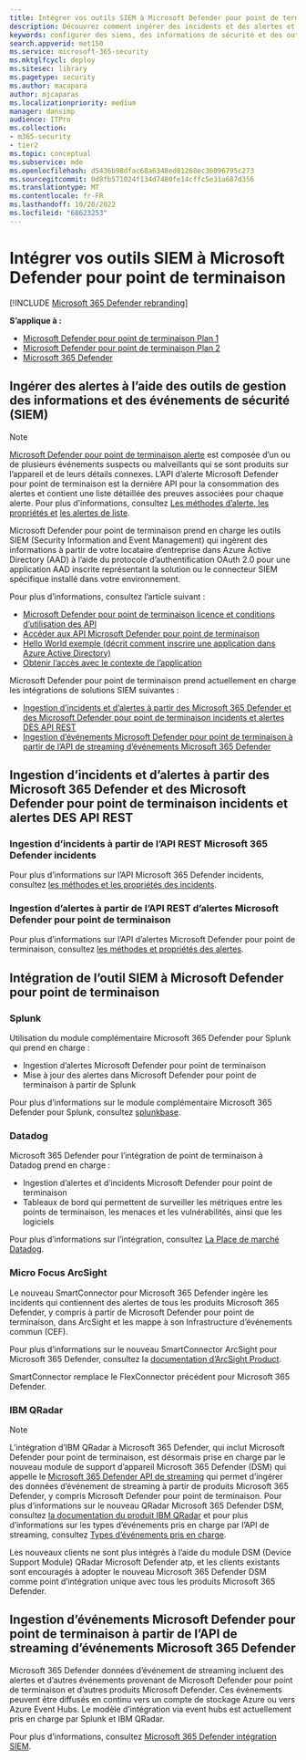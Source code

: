 ```yaml
---
title: Intégrer vos outils SIEM à Microsoft Defender pour point de terminaison
description: Découvrez comment ingérer des incidents et des alertes et intégrer des outils SIEM.
keywords: configurer des siems, des informations de sécurité et des outils de gestion des événements, splunk, arcsight, indicateurs personnalisés, api rest, définitions d’alertes, indicateurs de compromission
search.appverid: met150
ms.service: microsoft-365-security
ms.mktglfcycl: deploy
ms.sitesec: library
ms.pagetype: security
ms.author: macapara
author: mjcaparas
ms.localizationpriority: medium
manager: dansimp
audience: ITPro
ms.collection:
- m365-security
- tier2
ms.topic: conceptual
ms.subservice: mde
ms.openlocfilehash: d5436b98dfac68a6348ed81268ec36096795c273
ms.sourcegitcommit: 0d8fb571024f134d7480fe14cffc5e31a687d356
ms.translationtype: MT
ms.contentlocale: fr-FR
ms.lasthandoff: 10/20/2022
ms.locfileid: "68623253"
---
```

# <a name="integrate-your-siem-tools-with-microsoft-defender-for-endpoint"></a>Intégrer vos outils SIEM à Microsoft Defender pour point de terminaison

[!INCLUDE [Microsoft 365 Defender rebranding](../../includes/microsoft-defender.md)]

**S’applique à :**
- [Microsoft Defender pour point de terminaison Plan 1](https://go.microsoft.com/fwlink/p/?linkid=2154037)
- [Microsoft Defender pour point de terminaison Plan 2](https://go.microsoft.com/fwlink/p/?linkid=2154037)
- [Microsoft 365 Defender](https://go.microsoft.com/fwlink/?linkid=2118804)


## <a name="ingest-alerts-using-security-information-and-events-management-siem-tools"></a>Ingérer des alertes à l’aide des outils de gestion des informations et des événements de sécurité (SIEM)

> [!NOTE]
>
> [Microsoft Defender pour point de terminaison alerte](alerts.md) est composée d’un ou de plusieurs événements suspects ou malveillants qui se sont produits sur l’appareil et de leurs détails connexes. L’API d’alerte Microsoft Defender pour point de terminaison est la dernière API pour la consommation des alertes et contient une liste détaillée des preuves associées pour chaque alerte. Pour plus d’informations, consultez [Les méthodes d’alerte, les propriétés et](alerts.md) [les alertes de liste](get-alerts.md).

Microsoft Defender pour point de terminaison prend en charge les outils SIEM (Security Information and Event Management) qui ingèrent des informations à partir de votre locataire d’entreprise dans Azure Active Directory (AAD) à l’aide du protocole d’authentification OAuth 2.0 pour une application AAD inscrite représentant la solution ou le connecteur SIEM spécifique installé dans votre environnement.

Pour plus d’informations, consultez l’article suivant :

- [Microsoft Defender pour point de terminaison licence et conditions d’utilisation des API](api-terms-of-use.md) 
- [Accéder aux API Microsoft Defender pour point de terminaison](apis-intro.md)
- [Hello World exemple (décrit comment inscrire une application dans Azure Active Directory)](api-hello-world.md)
- [Obtenir l’accès avec le contexte de l’application](exposed-apis-create-app-webapp.md)


Microsoft Defender pour point de terminaison prend actuellement en charge les intégrations de solutions SIEM suivantes : 

- [Ingestion d’incidents et d’alertes à partir des Microsoft 365 Defender et des Microsoft Defender pour point de terminaison incidents et alertes DES API REST](#ingesting-incidents-and-alerts-from-the-microsoft-365-defender-and-microsoft-defender-for-endpoint-incidents-and-alerts-rest-apis)
- [Ingestion d’événements Microsoft Defender pour point de terminaison à partir de l’API de streaming d’événements Microsoft 365 Defender](#ingesting-microsoft-defender-for-endpoint-events-from-the-microsoft-365-defender-event-streaming-api)

## <a name="ingesting-incidents-and-alerts-from-the-microsoft-365-defender-and-microsoft-defender-for-endpoint-incidents-and-alerts-rest-apis"></a>Ingestion d’incidents et d’alertes à partir des Microsoft 365 Defender et des Microsoft Defender pour point de terminaison incidents et alertes DES API REST

### <a name="ingesting-incidents-from-the-microsoft-365-defender-incidents-rest-api"></a>Ingestion d’incidents à partir de l’API REST Microsoft 365 Defender incidents

Pour plus d’informations sur l’API Microsoft 365 Defender incidents, consultez [les méthodes et les propriétés des incidents](../defender/api-incident.md).

### <a name="ingesting-alerts-from-the-microsoft-defender-for-endpoint-alerts-rest-api"></a>Ingestion d’alertes à partir de l’API REST d’alertes Microsoft Defender pour point de terminaison

Pour plus d’informations sur l’API d’alertes Microsoft Defender pour point de terminaison, consultez [les méthodes et propriétés des alertes](alerts.md).

## <a name="siem-tool-integration-with-microsoft-defender-for-endpoint"></a>Intégration de l’outil SIEM à Microsoft Defender pour point de terminaison

### <a name="splunk"></a>Splunk

Utilisation du module complémentaire Microsoft 365 Defender pour Splunk qui prend en charge :

- Ingestion d’alertes Microsoft Defender pour point de terminaison
- Mise à jour des alertes dans Microsoft Defender pour point de terminaison à partir de Splunk

Pour plus d’informations sur le module complémentaire Microsoft 365 Defender pour Splunk, consultez [splunkbase](https://splunkbase.splunk.com/app/6207/).

### <a name="datadog"></a>Datadog

Microsoft 365 Defender pour l’intégration de point de terminaison à Datadog prend en charge :

- Ingestion d’alertes et d’incidents Microsoft Defender pour point de terminaison
- Tableaux de bord qui permettent de surveiller les métriques entre les points de terminaison, les menaces et les vulnérabilités, ainsi que les logiciels

Pour plus d’informations sur l’intégration, consultez [La Place de marché Datadog](https://app.datadoghq.com/marketplace/app/crest-data-systems-microsoft-defender/support).

### <a name="micro-focus-arcsight"></a>Micro Focus ArcSight

Le nouveau SmartConnector pour Microsoft 365 Defender ingère les incidents qui contiennent des alertes de tous les produits Microsoft 365 Defender, y compris à partir de Microsoft Defender pour point de terminaison, dans ArcSight et les mappe à son Infrastructure d’événements commun (CEF).

Pour plus d’informations sur le nouveau SmartConnector ArcSight pour Microsoft 365 Defender, consultez la [documentation d’ArcSight Product](https://www.microfocus.com/documentation/arcsight/arcsight-smartconnectors/microsoft-365-defender/index.html).

SmartConnector remplace le FlexConnector précédent pour Microsoft 365 Defender.

### <a name="ibm-qradar"></a>IBM QRadar

>[!NOTE]
>L’intégration d’IBM QRadar à Microsoft 365 Defender, qui inclut Microsoft Defender pour point de terminaison, est désormais prise en charge par le nouveau module de support d’appareil Microsoft 365 Defender (DSM) qui appelle le [ Microsoft 365 Defender API de streaming](../defender/streaming-api.md) qui permet d’ingérer des données d’événement de streaming à partir de produits Microsoft 365 Defender, y compris Microsoft Defender pour point de terminaison. Pour plus d’informations sur le nouveau QRadar Microsoft 365 Defender DSM, consultez [la documentation du produit IBM QRadar](https://www.ibm.com/docs/en/dsm?topic=microsoft-365-defender) et pour plus d’informations sur les types d’événements pris en charge par l’API de streaming, consultez [Types d’événements pris en charge](../defender/supported-event-types.md).

Les nouveaux clients ne sont plus intégrés à l’aide du module DSM (Device Support Module) QRadar Microsoft Defender atp, et les clients existants sont encouragés à adopter le nouveau Microsoft 365 Defender DSM comme point d’intégration unique avec tous les produits Microsoft 365 Defender.

## <a name="ingesting-microsoft-defender-for-endpoint-events-from-the-microsoft-365-defender-event-streaming-api"></a>Ingestion d’événements Microsoft Defender pour point de terminaison à partir de l’API de streaming d’événements Microsoft 365 Defender

Microsoft 365 Defender données d’événement de streaming incluent des alertes et d’autres événements provenant de Microsoft Defender pour point de terminaison et d’autres produits Microsoft Defender. Ces événements peuvent être diffusés en continu vers un compte de stockage Azure ou vers Azure Event Hubs. Le modèle d’intégration via event hubs est actuellement pris en charge par Splunk et IBM QRadar.

Pour plus d’informations, consultez [Microsoft 365 Defender intégration SIEM](../defender/configure-siem-defender.md).
